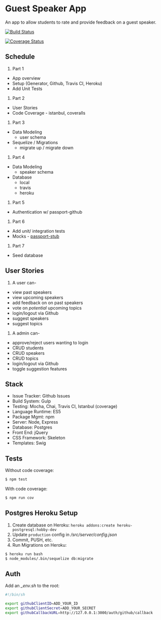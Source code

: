 # Guest Speaker App

An app to allow students to rate and provide feedback on a guest speaker.

[![Build Status](https://travis-ci.org/mjhea0/guest-speaker-app.svg?branch=master)](https://travis-ci.org/mjhea0/guest-speaker-app)

[![Coverage Status](https://coveralls.io/repos/mjhea0/guest-speaker-app/badge.svg?branch=master&service=github)](https://coveralls.io/github/mjhea0/guest-speaker-app?branch=master)

## Schedule

1. Part 1
  - App overview
  - Setup (Generator, Github, Travis CI, Heroku)
  - Add Unit Tests
1. Part 2
  - User Stories
  - Code Coverage - istanbul, coveralls
1. Part 3
  - Data Modeling
    - user schema
  - Sequelize / Migrations
    - migrate up / migrate down
1. Part 4
  - Data Modeling
    - speaker schema
  - Database
    - local
    - travis
    - heroku
1. Part 5
  - Authentication w/ passport-github
1. Part 6
  - Add unit/ integration tests
  - Mocks - [passport-stub](https://github.com/gtramontina/passport-stub)
1. Part 7
  - Seed database

## User Stories

1. A user can-
  - view past speakers
  - view upcoming speakers
  - add feedback on on past speakers
  - vote on *potential* upcoming topics
  - login/logout via Github
  - suggest speakers
  - suggest topics
1. A admin can-
  - approve/reject users wanting to login
  - CRUD students
  - CRUD speakers
  - CRUD topics
  - login/logout via Github
  - toggle suggestion features

## Stack

- Issue Tracker: Github Issues
- Build System: Gulp
- Testing: Mocha, Chai, Travis CI, Istanbul (coverage)
- Language Runtime: ES5
- Package Mgmt: npm
- Server: Node, Express
- Database: Postgres
- Front End: jQuery
- CSS Framework: Skeleton
- Templates: Swig

## Tests

Without code coverage:

```sh
$ npm test
```

With code coverage:

```sh
$ npm run cov
```

## Postgres Heroku Setup

1. Create database on Heroku: `heroku addons:create heroku-postgresql:hobby-dev`
1. Update `production` config in */src/server/config.json*
1. Commit, PUSH, etc.
1. Run Migrations on Heroku:

  ```sh
  $ heroku run bash
  $ node_modules/.bin/sequelize db:migrate
  ```

## Auth

Add an *_env.sh* to the root:

```sh
#!/bin/sh

export githubClientID=ADD_YOUR_ID
export githubClientSecret=ADD_YOUR_SECRET
export githubCallbackURL=http://127.0.0.1:3000/auth/github/callback
```
